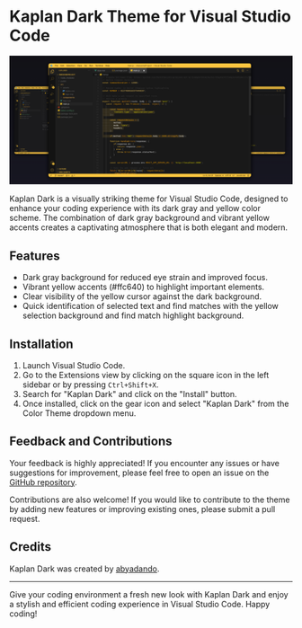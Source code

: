 # Kaplan Dark Theme for Visual Studio Code

![Kaplan Dark](kaplan-dark.png)

Kaplan Dark is a visually striking theme for Visual Studio Code, designed to enhance your coding experience with its dark gray and yellow color scheme. The combination of dark gray background and vibrant yellow accents creates a captivating atmosphere that is both elegant and modern.

## Features

- Dark gray background for reduced eye strain and improved focus.
- Vibrant yellow accents (#ffc640) to highlight important elements.
- Clear visibility of the yellow cursor against the dark background.
- Quick identification of selected text and find matches with the yellow selection background and find match highlight background.

## Installation

1. Launch Visual Studio Code.
2. Go to the Extensions view by clicking on the square icon in the left sidebar or by pressing `Ctrl+Shift+X`.
3. Search for "Kaplan Dark" and click on the "Install" button.
4. Once installed, click on the gear icon and select "Kaplan Dark" from the Color Theme dropdown menu.

## Feedback and Contributions

Your feedback is highly appreciated! If you encounter any issues or have suggestions for improvement, please feel free to open an issue on the [GitHub repository](https://github.com/abyadando/kaplan-theme-vscode).

Contributions are also welcome! If you would like to contribute to the theme by adding new features or improving existing ones, please submit a pull request.

## Credits

Kaplan Dark was created by [abyadando](https://github.com/abyadando).

---

Give your coding environment a fresh new look with Kaplan Dark and enjoy a stylish and efficient coding experience in Visual Studio Code. Happy coding!
